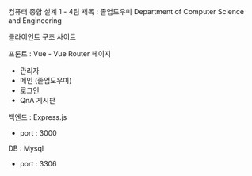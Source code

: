 컴퓨터 종합 설계 1 - 4팀
제목 : 졸업도우미 Department of Computer Science and Engineering

클라이언트 구조 사이트

프론트 : Vue - Vue Router
페이지 
- 관리자
- 메인 (졸업도우미)
- 로그인
- QnA 게시판

백엔드 : Express.js
- port : 3000

DB : Mysql
- port : 3306
